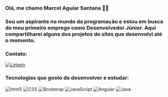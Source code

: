 ### Olá, me chamo Marcel Aguiar Santana 👋🏻

### Sou um aspirante no mundo da programação e estou em busca do meu primeiro emprego como Desenvolvedor Júnior. Aqui compartilharei alguns dos projetos de sites que desenvolvi até o momento.

### Contato:

[![Linkein](https://img.shields.io/badge/LinkedIn-0077B5?style=for-the-badge&logo=linkedin&logoColor=white)](https://www.linkedin.com/in/marcel-aguiar-santana-a8a795216/)

### Tecnologias que gosto de desenvolver e estudar:


<div style="display: inline_block; ">
	
<img align ="center" alt="html5" src="https://img.shields.io/badge/HTML5-E34F26?style=for-the-badge&logo=html5&logoColor=white"/>
<img align ="center" alt="CSS" src="https://img.shields.io/badge/CSS3-1572B6?style=for-the-badge&logo=css3&logoColor=white"/>
<img align ="center" alt="Bootstrap" src="https://img.shields.io/badge/Bootstrap-563D7C?style=for-the-badge&logo=bootstrap&logoColor=white"/>
<img align ="center" alt="JavaScript" src="https://img.shields.io/badge/JavaScript-323330?style=for-the-badge&logo=javascript&logoColor=F7DF1E"/>
<img align ="center" alt="Angular" src="https://img.shields.io/badge/Angular-DD0031?style=for-the-badge&logo=angular&logoColor=white"/>
<img align ="center" alt="Java" src="https://img.shields.io/badge/Java-ED8B00?style=for-the-badge&logo=openjdk&logoColor=white"/>
	
</div>
<br/>

